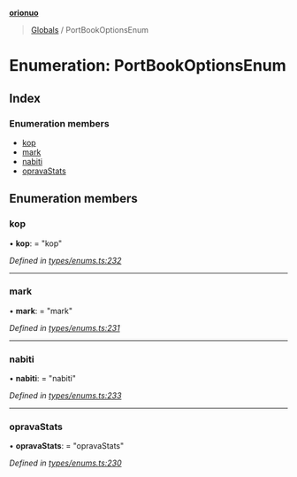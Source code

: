 **[orionuo](../README.md)**

> [Globals](../globals.md) / PortBookOptionsEnum

# Enumeration: PortBookOptionsEnum

## Index

### Enumeration members

* [kop](portbookoptionsenum.md#kop)
* [mark](portbookoptionsenum.md#mark)
* [nabiti](portbookoptionsenum.md#nabiti)
* [opravaStats](portbookoptionsenum.md#opravastats)

## Enumeration members

### kop

•  **kop**:  = "kop"

*Defined in [types/enums.ts:232](https://github.com/msviha/orionuo/blob/9d75b1e/src/types/enums.ts#L232)*

___

### mark

•  **mark**:  = "mark"

*Defined in [types/enums.ts:231](https://github.com/msviha/orionuo/blob/9d75b1e/src/types/enums.ts#L231)*

___

### nabiti

•  **nabiti**:  = "nabiti"

*Defined in [types/enums.ts:233](https://github.com/msviha/orionuo/blob/9d75b1e/src/types/enums.ts#L233)*

___

### opravaStats

•  **opravaStats**:  = "opravaStats"

*Defined in [types/enums.ts:230](https://github.com/msviha/orionuo/blob/9d75b1e/src/types/enums.ts#L230)*
